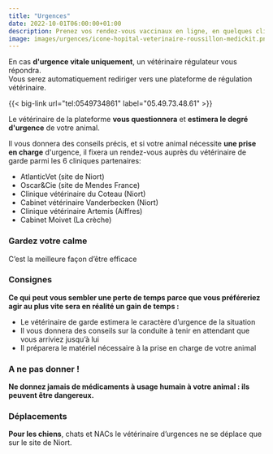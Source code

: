 ```yaml
---
title: "Urgences"
date: 2022-10-01T06:00:00+01:00
description: Prenez vos rendez-vous vaccinaux en ligne, en quelques cliques !
image: images/urgences/icone-hopital-veterinaire-roussillon-medickit.png
---
```

    



En cas **d'urgence vitale uniquement**, un vétérinaire régulateur vous répondra.  
Vous serez automatiquement rediriger vers une plateforme de régulation vétérinaire.

{{< big-link url="tel:0549734861" label="05.49.73.48.61" >}}


Le vétérinaire de la plateforme **vous questionnera** et **estimera le degré d'urgence** de votre animal. 

Il vous donnera des conseils précis, et si votre animal nécessite **une prise en charge** d'urgence, il fixera un rendez-vous auprès du vétérinaire de garde parmi les 6 cliniques partenaires:
- AtlanticVet (site de Niort)
- Oscar&Cie (site de Mendes France)
- Clinique vétérinaire du Coteau (Niort)
- Cabinet vétérinaire Vanderbecken (Niort)
- Clinique vétérinaire Artemis (Aiffres)
- Cabinet Moivet (La crèche)


### Gardez votre calme

C’est la meilleure façon d’être efficace


### Consignes

**Ce qui peut vous sembler une perte de temps parce que vous préféreriez agir au plus vite sera en réalité un gain de temps :**

* Le vétérinaire de garde estimera le caractère d’urgence de la situation
* Il vous donnera des conseils sur la conduite à tenir en attendant que vous arriviez jusqu’à lui
* Il préparera le matériel nécessaire à la prise en charge de votre animal


### A ne pas donner !

**Ne donnez jamais de médicaments à usage humain à votre animal : ils peuvent être dangereux.**

### Déplacements

**Pour les chiens**, chats et NACs le vétérinaire d’urgences ne se déplace que sur le site de Niort. 
